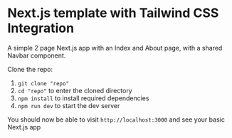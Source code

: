 # Next.js template with Tailwind CSS Integration

A simple 2 page Next.js app with an Index and About page, with a shared Navbar component. 

Clone the repo:
1. `git clone "repo"`  
2. `cd "repo"` to enter the cloned directory  
3. `npm install` to install required dependencies
4. `npm run dev` to start the dev server

You should now be able to visit `http://localhost:3000` and see your basic Next.js app